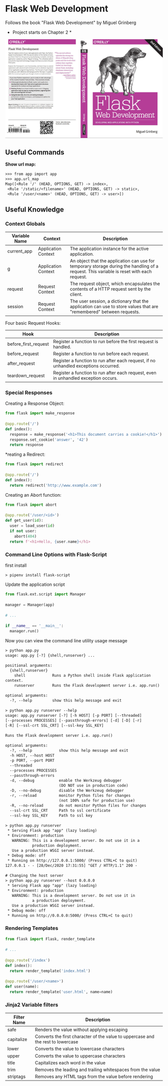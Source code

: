 # Flask Web Development

Follows the book "Flask Web Development" by Miguel Grinberg

* Project starts on Chapter 2 *

<img src="book-cover.jpg">

## Useful Commands

**Show url map:**

```shell
>>> from app import app
>>> app.url_map
Map([<Rule '/' (HEAD, OPTIONS, GET) -> index>,
 <Rule '/static/<filename>' (HEAD, OPTIONS, GET) -> static>,
 <Rule '/user/<name>' (HEAD, OPTIONS, GET) -> user>])
```

## Useful Knowledge

### Context Globals

| Variable Name | Context | Description |
| ------------- | ------- | ----------- |
| current_app | Application Context | The application instance for the active application. |
| g | Application Context | An object that the application can use for temporary storage during the handling of a request. This variable is reset with each request. |
| request | Request Context | The request object, which encapsulates the contents of a HTTP request sent by the client. |
| session | Request Context | The user session, a dictionary that the application can use to store values that are "remembered" between requests. |

Four basic Request Hooks:

| Hook | Description |
| ------------- | ------- |
| before_first_request | Register a function to run before the first request is handled.|
| before_request | Register a function to run before each request. |
| after_request | Register a function to run after each request, if no unhandled exceptions occurred.|
| teardown_request | Register a function to run after each request, even in unhandled exception occurs. |

### Special Responses

Creating a Response Object:

```python
from flask import make_response

@app.route('/')
def index():
  response = make_response('<h1>This document carries a cookie!</h1>')
  response.set_cookie('answer', '42')
  return response
```

*reating a Redirect:

```python
from flask import redirect

@app.route('/')
def index():
  return redirect('http://www.example.com')
```

Creating an Abort function:

```python
from flask import abort

@app.route('/user/<id>')
def get_user(id):
  user = load_user(id)
  if not user:
    abort(404)
  return f'<h1>Hello, {user.name}</h1>
```

### Command Line Options with Flask-Script

first install

```shell
> pipenv install flask-script
```

Update the application script

```python
from flask.ext.script import Manager

manager = Manager(app)

# ...

if __name__ == '__main__':
  manager.run()
```

Now you can view the command line utility usage message

```shell
> python app.py
usage: app.py [-?] {shell,runserver} ...

positional arguments:
  {shell,runserver}
    shell            Runs a Python shell inside Flask application context.
    runserver        Runs the Flask development server i.e. app.run()

optional arguments:
  -?, --help         show this help message and exit

> python app.py runserver --help
usage: app.py runserver [-?] [-h HOST] [-p PORT] [--threaded] 
[--processes PROCESSES] [--passthrough-errors] [-d] [-D] [-r] 
[-R] [--ssl-crt SSL_CRT] [--ssl-key SSL_KEY]

Runs the Flask development server i.e. app.run()

optional arguments:
  -?, --help            show this help message and exit
  -h HOST, --host HOST
  -p PORT, --port PORT
  --threaded
  --processes PROCESSES
  --passthrough-errors
  -d, --debug           enable the Werkzeug debugger 
                        (DO NOT use in production code)
  -D, --no-debug        disable the Werkzeug debugger
  -r, --reload          monitor Python files for changes 
                        (not 100% safe for production use)
  -R, --no-reload       do not monitor Python files for changes
  --ssl-crt SSL_CRT     Path to ssl certificate
  --ssl-key SSL_KEY     Path to ssl key

> python app.py runserver
 * Serving Flask app "app" (lazy loading)
 * Environment: production
   WARNING: This is a development server. Do not use it in a 
            production deployment.
   Use a production WSGI server instead.
 * Debug mode: off
 * Running on http://127.0.0.1:5000/ (Press CTRL+C to quit)
127.0.0.1 - - [28/Dec/2020 17:31:55] "GET / HTTP/1.1" 200 -

# Changing the host server
> python app.py runserver --host 0.0.0.0
 * Serving Flask app "app" (lazy loading)
 * Environment: production
   WARNING: This is a development server. Do not use it in 
            a production deployment.
   Use a production WSGI server instead.
 * Debug mode: off
 * Running on http://0.0.0.0:5000/ (Press CTRL+C to quit)
```

### Rendering Templates

```python
from flask import Flask, render_template

# ...

@app.route('/index')
def index():
  return render_template('index.html')

@app.route('/user/<name>')
def user(name):
  return render_template('user.html', name=name)
```

### Jinja2 Variable filters
| Filter Name | Description |
| ----------- | ----------- |
| safe | Renders the value without applying escaping|
| capitalize | Converts the first character of the value to uppercase and the rest to lowercase|
| lower | Converts the value to lowercase characters |
| upper | Converts the value to uppercase characters |
| title | Capitalizes each word in the value |
| trim | Removes the leading and trailing whitespaces from the value |
| striptags | Removes any HTML tags from the value before rendering |